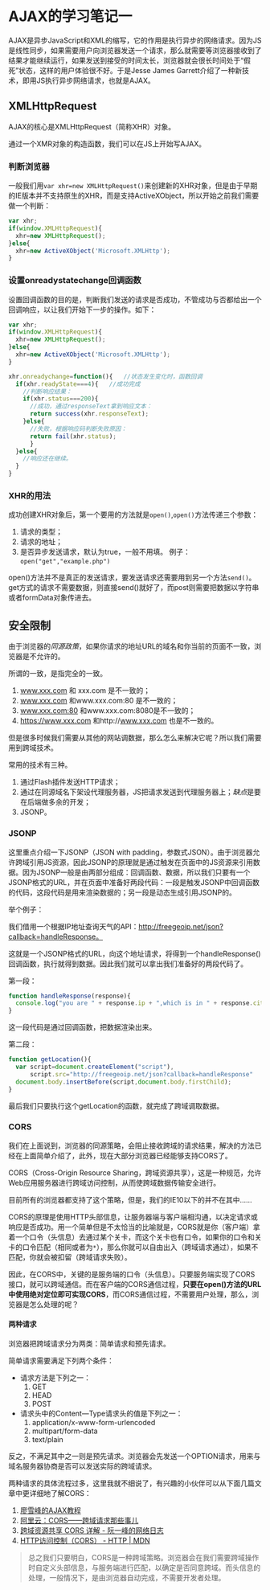 # AJAX的学习笔记一


AJAX是异步JavaScript和XML的缩写，它的作用是执行异步的网络请求。因为JS是线性同步，如果需要用户向浏览器发送一个请求，那么就需要等浏览器接收到了结果才能继续运行，如果发送到接受的时间太长，浏览器就会很长时间处于“假死”状态，这样的用户体验很不好。于是Jesse James Garrett介绍了一种新技术，即用JS执行异步网络请求，也就是AJAX。

## XMLHttpRequest
AJAX的核心是XMLHttpRequest（简称XHR）对象。

通过一个XMR对象的构造函数，我们可以在JS上开始写AJAX。

### 判断浏览器
一般我们用`var xhr=new XMLHttpRequest()`来创建新的XHR对象，但是由于早期的IE版本并不支持原生的XHR，而是支持ActiveXObject，所以开始之前我们需要做一个判断：
```js
var xhr;
if(window.XMLHttpRequest){
  xhr=new XMLHttpRequest();
}else{
  xhr=new ActiveXObject('Microsoft.XMLHttp');
}
```

### 设置onreadystatechange回调函数
设置回调函数的目的是，判断我们发送的请求是否成功，不管成功与否都给出一个回调响应，以让我们开始下一步的操作。如下：
```js
var xhr;
if(window.XMLHttpRequest){
  xhr=new XMLHttpRequest();
}else{
  xhr=new ActiveXObject('Microsoft.XMLHttp');
}

xhr.onreadychange=function(){   //状态发生变化时，函数回调
  if(xhr.readyState===4){   //成功完成
    //判断响应结果：
    if(xhr.status===200){
      //成功，通过responseText拿到响应文本：
      return success(xhr.responseText);
    }else{
      //失败，根据响应码判断失败原因：
      return fail(xhr.status);
	  }
  }else{
    //响应还在继续。
  }
}
```

### XHR的用法
成功创建XHR对象后，第一个要用的方法就是`open()`,`open()`方法传递三个参数：
1. 请求的类型；
2. 请求的地址；
3. 是否异步发送请求，默认为true，一般不用填。
例子：
`open("get","example.php")`

open()方法并不是真正的发送请求，要发送请求还需要用到另一个方法`send()`。get方式的请求不需要数据，则直接send()就好了，而post则需要把数据以字符串或者formData对象传进去。

## 安全限制
由于浏览器的*同源政策*，如果你请求的地址URL的域名和你当前的页面不一致，浏览器是不允许的。

所谓的一致，是指完全的一致。

1. www.xxx.com 和 xxx.com 是不一致的；
2. www.xxx.com 和www.xxx.com:80 是不一致的；
3. www.xxx.com:80 和www.xxx.com:8080是不一致的；
4. https://www.xxx.com 和http://www.xxx.com 也是不一致的。 

但是很多时候我们需要从其他的网站调数据，那么怎么来解决它呢？所以我们需要用到跨域技术。

常用的技术有三种。

1. 通过Flash插件发送HTTP请求；
2. 通过在同源域名下架设代理服务器，JS把请求发送到代理服务器上；*缺点*是要在后端做多余的开发；
3. JSONP。

### JSONP
这里重点介绍一下JSONP（JSON with padding，参数式JSON）。由于浏览器允许跨域引用JS资源，因此JSONP的原理就是通过触发在页面中的JS资源来引用数据。因为JSONP一般是由两部分组成：回调函数、数据，所以我们只要有一个JSONP格式的URL，并在页面中准备好两段代码：一段是触发JSONP中回调函数的代码，这段代码是用来渲染数据的；另一段是动态生成引用JSONP的。

举个例子：

我们借用一个根据IP地址查询天气的API：http://freegeoip.net/json?callback=handleResponse。

这就是一个JSONP格式的URL，向这个地址请求，将得到一个handleResponse()回调函数，执行就得到数据。因此我们就可以拿出我们准备好的两段代码了。

第一段：
```js
function handleResponse(response){
  console.log("you are " + response.ip + ",which is in " + response.city + response.region_name);
}
```
这一段代码是通过回调函数，把数据渲染出来。

第二段：
```js
function getLocation(){
  var script=document.createElement("script"),
      script.src="http://freegeoip.net/json?callback=handleResponse"
  document.body.insertBefore(script,document.body.firstChild);
}
```

最后我们只要执行这个getLocation的函数，就完成了跨域调取数据。

### CORS
我们在上面说到，浏览器的同源策略，会阻止接收跨域的请求结果，解决的方法已经在上面简单介绍了，此外，现在大部分浏览器已经能够支持CORS了。

CORS（Cross-Origin Resource Sharing，跨域资源共享），这是一种规范，允许Web应用服务器进行跨域访问控制，从而使跨域数据传输安全进行。

目前所有的浏览器都支持了这个策略，但是，我们的IE10以下的并不在其中……

CORS的原理是使用HTTP头部信息，让服务器端与客户端相沟通，以决定请求或响应是否成功。用一个简单但是不太恰当的比喻就是，CORS就是你（客户端）拿着一个口令（头信息）去通过某个关卡，而这个关卡也有口令，如果你的口令和关卡的口令匹配（相同或者为`*`），那么你就可以自由出入（跨域请求通过），如果不匹配，你就会被扣留（跨域请求失败）。

因此，在CORS中，关键的是服务端的口令（头信息）。只要服务端实现了CORS接口，就可以跨域通信。而在客户端的CORS通信过程，**只要在open()方法的URL中使用绝对定位即可实现CORS**，而CORS通信过程，不需要用户处理，那么，浏览器是怎么处理的呢？

#### 两种请求
浏览器把跨域请求分为两类：简单请求和预先请求。

简单请求需要满足下列两个条件：

* 请求方法是下列之一：
	1. GET
	2. HEAD
	3. POST
* 请求头中的Content—Type请求头的值是下列之一：
	1. application/x-www-form-urlencoded
	2. multipart/form-data
	3. text/plain

反之，不满足其中之一则是预先请求。浏览器会先发送一个OPTION请求，用来与域名服务器协商是否可以发送实际的跨域请求。

两种请求的具体流程过多，这里我就不细说了，有兴趣的小伙伴可以从下面几篇文章中更详细地了解CORS：
1. [廖雪峰的AJAX教程](https://developer.mozilla.org/zh-CN/docs/Web/HTTP/Access_control_CORS)
2. [阿里云：CORS——跨域请求那些事儿](https://yq.aliyun.com/articles/69313)
3. [跨域资源共享 CORS 详解 - 阮一峰的网络日志](http://www.ruanyifeng.com/blog/2016/04/cors.html)
4. [HTTP访问控制（CORS） - HTTP | MDN](https://developer.mozilla.org/zh-CN/docs/Web/HTTP/Access_control_CORS)

> 总之我们只要明白，CORS是一种跨域策略。浏览器会在我们需要跨域操作时自定义头部信息，与服务端进行匹配，以确定是否同意跨域。而头信息的处理，一般情况下，是由浏览器自动完成，不需要开发者处理。

